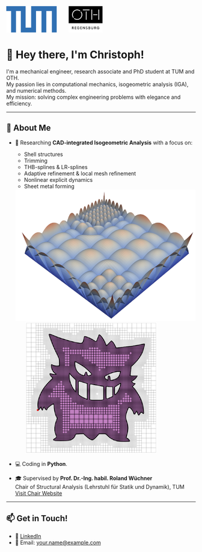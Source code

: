 <div align="left">
  <img src="./tum.png" alt="TUM Logo" height="70"/>
  &nbsp;&nbsp;&nbsp;&nbsp;&nbsp;&nbsp;
  <img src="./oth.jpg" alt="OTH Regensburg Logo" height="70"/>
</div>


# 👋 Hey there, I'm Christoph!

I'm a mechanical engineer, research associate and PhD student at TUM and OTH.  
My passion lies in computational mechanics, isogeometric analysis (IGA), and numerical methods.  
My mission: solving complex engineering problems with elegance and efficiency.

---

## 🔬 About Me

- 🧠 Researching **CAD-integrated Isogeometric Analysis** with a focus on:
  - Shell structures
  - Trimming
  - THB-splines & LR-splines
  - Adaptive refinement & local mesh refinement
  - Nonlinear explicit dynamics
  - Sheet metal forming
 
  <div align="left">
    <img src="./basis.png" alt="Basis" height="350"/>
    &nbsp;&nbsp;&nbsp;&nbsp;&nbsp;&nbsp;
    <img src="./Gengar.png" alt="Gengar" height="350"/>
  </div>

- 💻 Coding in **Python**.

- 🎓 Supervised by **Prof. Dr.-Ing. habil. Roland Wüchner**  
Chair of Structural Analysis (Lehrstuhl für Statik und Dynamik), TUM  
[Visit Chair Website](https://www.cee.ed.tum.de/st/startseite/)

---

## 📫 Get in Touch!

- 💼 [LinkedIn](https://www.linkedin.com/in/christoph-hollweck-5962ab231/)
- 📧 Email: your.name@example.com

